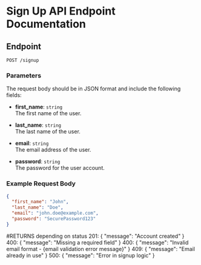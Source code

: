 # Sign Up API Endpoint Documentation

## Endpoint

`POST /signup`

### Parameters

The request body should be in JSON format and include the following fields:

- **first_name**: `string`  
  The first name of the user.

- **last_name**: `string`  
  The last name of the user.

- **email**: `string`  
  The email address of the user.

- **password**: `string`  
  The password for the user account.

### Example Request Body

```json
{
  "first_name": "John",
  "last_name": "Doe",
  "email": "john.doe@example.com",
  "password": "SecurePassword123"
}
```

#RETURNS depending on status
201:
{
"message": "Account created"
}
400:
{
"message": "Missing a required field"
}
400:
{
"message": "Invalid email format - {email validation error message}"
}
409:
{
"message": "Email already in use"
}
500:
{
"message": "Error in signup logic"
}
